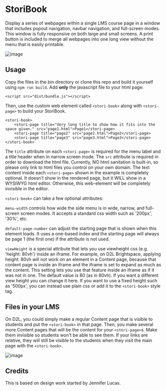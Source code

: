 # StoriBook
Display a series of webpages within a single LMS course page in a window that includes popout navigation, navbar navigation, and full-screen modes.  This window is fully responsive on both large and small screens.  A print button is included to merge all webpages into one long view without the menu that is easily printable.  

![image](https://user-images.githubusercontent.com/7821384/220493730-cc4783d5-c266-4a5f-8bd9-0578a48a5bcf.png)

## Usage ##
Copy the files in the bin directory or clone this repo and build it yourself using `npm run build`.  Add **only** the javascript file to your html page:
```
<script src="dist/bundle.js"></script>
```
Then, use the custom web element called `<stori-book>` along with `<stori-page>` to build your StoriBook.
```
<stori-book>
    <stori-page title="Very long title to show how it fits into the space given." src="page1.html">Page1</stori-page>
    <stori-page title="page2" src="page2.html">Page2</stori-page>	
    <stori-page title="page3" src="page3.html">Page3</stori-page>
</stori-book>
```
The `title` attribute on each `<stori-page>` is required for the menu label and a title header when in narrow screen mode.  The `src` attribute is required in order to download the html file.  Currently, NO html sanitation is built-in, so please only link to html files you control on your own domain.  The text content inside each `<stori-page>` shown in the example is completely optional.  It doesn't show in the rendered page, but it WILL show in a WYSIWYG html editor.  Otherwise, this web-element will be completely invisible in the editor.  

`<stori-book>` can take a few optional attributes:  

`menu-width` controls how wide the side menu is in wide, narrow, and full-screen screen modes.  It accepts a standard css width such as '200px', '30%', etc.   

`default-page-number` can adjust the starting page that is shown when this element loads.  It uses a one-based index and the starting page will always be page 1 (the first one) if the attribute is not used.

`viewHeight` is a special attribute that lets you use viewheight css (e.g. 'height: 80vh') inside an iframe.  For example, on D2L Brightspace, applying height: 80vh will not work on an element in a Content page, because that content page is inside an iframe and the iframe is set to expand as much as the content.  This setting lets you use that feature inside an iframe as if it was not in one.  The default value is 80 (as in 80vh).  If you want a different view height you can change it here.  If you want to use a fixed height such as '500px', you can instead use plain css or add it to the `<stori-book>` style tag.

## Files in your LMS ##

On D2L, you could simply make a regular Content page that is visible to students and put the `<stori-book>` in that page.  Then, you make several more Content pages that will be the content for your `<stori-page>`s.  Make them invisible so students won't be able to see them.  If your links are relative, they will still be visible to the students when they visit the main page with the `<stori-book>`.

![image](https://user-images.githubusercontent.com/7821384/220493796-aab4f184-d6dc-4ceb-a307-5940d60f6f1d.png)


## Credits ##
This is based on design work started by Jennifer Lucas.

